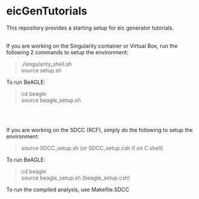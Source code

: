 # eicGenTutorials
This repository provides a starting setup for eic generator tutorials.
<br/>
<br/>

If you are working on the Singularity container or Virtual Box, run the following 2 commands to setup the environment:
> ./singularity_shell.sh   
> source setup.sh   

To run BeAGLE:
> cd beagle  
> source beagle_setup.sh  
<br/>
<br/>

If you are working on the SDCC (RCF), simply do the following to setup the environment:
> source SDCC_setup.sh (or SDCC_setup.csh if on C shell)

To run BeAGLE:
> cd beagle  
> source beagle_setup.sh (beagle_setup.csh)  

To run the compiled analysis, use Makefile.SDCC
<br/>


